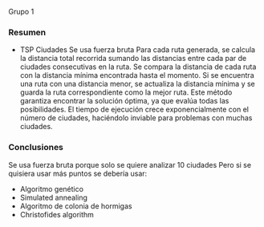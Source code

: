 Grupo 1

### Resumen
- TSP Ciudades
  Se usa fuerza bruta
  Para cada ruta generada, se calcula la distancia total recorrida sumando las distancias entre cada par de ciudades consecutivas en la ruta.
  Se compara la distancia de cada ruta con la distancia mínima encontrada hasta el momento. Si se encuentra una ruta con una distancia menor, se actualiza la distancia mínima y se guarda la ruta correspondiente como la mejor ruta.
  Este método garantiza encontrar la solución óptima, ya que evalúa todas las posibilidades.
  El tiempo de ejecución crece exponencialmente con el número de ciudades, haciéndolo inviable para problemas con muchas ciudades.

### Conclusiones
Se usa fuerza bruta porque solo se quiere analizar 10 ciudades
Pero si se quisiera usar más puntos se debería usar:
  * Algoritmo genético
  * Simulated annealing
  * Algoritmo de colonia de hormigas
  * Christofides algorithm

